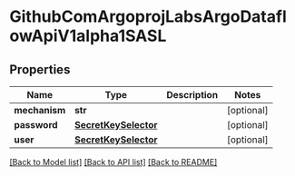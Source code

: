 # GithubComArgoprojLabsArgoDataflowApiV1alpha1SASL

## Properties
Name | Type | Description | Notes
------------ | ------------- | ------------- | -------------
**mechanism** | **str** |  | [optional] 
**password** | [**SecretKeySelector**](SecretKeySelector.md) |  | [optional] 
**user** | [**SecretKeySelector**](SecretKeySelector.md) |  | [optional] 

[[Back to Model list]](../README.md#documentation-for-models) [[Back to API list]](../README.md#documentation-for-api-endpoints) [[Back to README]](../README.md)


